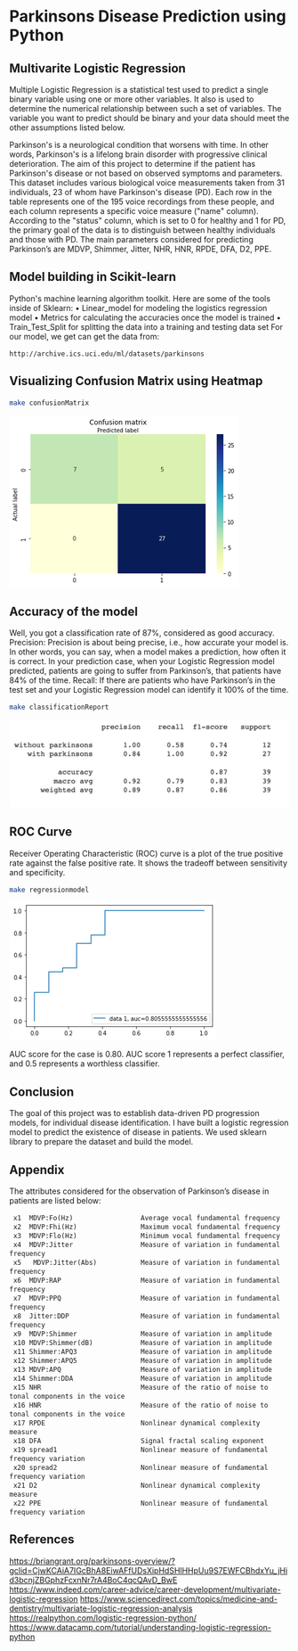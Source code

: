 # Parkinsons Disease Prediction using Python
## Multivarite Logistic Regression

Multiple Logistic Regression is a statistical test used to predict a single binary variable using one or more other variables. It also is used to determine the numerical relationship between such a set of variables. The variable you want to predict should be binary and your data should meet the other assumptions listed below.

Parkinson's is a neurological condition that worsens with time. In other words, Parkinson's is a lifelong brain disorder with progressive clinical deterioration. The aim of this project to determine if the patient has Parkinson's disease or not based on observed symptoms and parameters. This dataset includes various biological voice measurements taken from 31 individuals, 23 of whom have Parkinson's disease (PD). Each row in the table represents one of the 195 voice recordings from these people, and each column represents a specific voice measure ("name" column). According to the "status" column, which is set to 0 for healthy and 1 for PD, the primary goal of the data is to distinguish between healthy individuals and those with PD. The main parameters considered for predicting Parkinson’s are MDVP, Shimmer, Jitter, NHR, HNR, RPDE, DFA, D2, PPE. 

## Model building in Scikit-learn
   Python's machine learning algorithm toolkit. Here are some of the tools inside of Sklearn:
•	Linear_model for modeling the logistics regression model
•	Metrics for calculating the accuracies once the model is trained
•	Train_Test_Split for splitting the data into a training and testing data set
   For our model, we get can get the data from: 
   ```
   http://archive.ics.uci.edu/ml/datasets/parkinsons
   ```

## Visualizing Confusion Matrix using Heatmap
```bash
make confusionMatrix
```

![](images/confusionMatrix.png)

## Accuracy of the model
Well, you got a classification rate of 87%, considered as good accuracy.
Precision: Precision is about being precise, i.e., how accurate your model is. In other words, you can say, when a model makes a prediction, how often it is correct. In your prediction case, when your Logistic Regression model predicted, patients are going to suffer from Parkinson’s, that patients have 84% of the time.
Recall: If there are patients who have Parkinson’s in the test set and your Logistic Regression model can identify it 100% of the time.

```bash
make classificationReport
```

![](images/classificationReport.png)


## ROC Curve
Receiver Operating Characteristic (ROC) curve is a plot of the true positive rate against the false positive rate. It shows the tradeoff between sensitivity and specificity.

```bash
make regressionmodel
```

![](images/regressionmodel.png)

AUC score for the case is 0.80. AUC score 1 represents a perfect classifier, and 0.5 represents a worthless classifier.
 

## Conclusion

The goal of this project was to establish data-driven PD progression models, for individual disease identification. I have built a logistic regression model to predict the existence of disease in patients. We used sklearn library to prepare the dataset and build the model. 

## Appendix

The attributes considered for the observation of Parkinson’s disease in patients are listed below:

     x1  MDVP:Fo(Hz)                 Average vocal fundamental frequency   
     x2  MDVP:Fhi(Hz)                Maximum vocal fundamental frequency
     x3  MDVP:Flo(Hz)                Minimum vocal fundamental frequency
     x4  MDVP:Jitter                 Measure of variation in fundamental frequency
     x5   MDVP:Jitter(Abs)           Measure of variation in fundamental frequency
     x6  MDVP:RAP                    Measure of variation in fundamental frequency
     x7  MDVP:PPQ                    Measure of variation in fundamental frequency
     x8  Jitter:DDP                  Measure of variation in fundamental frequency
     x9  MDVP:Shimmer                Measure of variation in amplitude
     x10 MDVP:Shimmer(dB)            Measure of variation in amplitude
     x11 Shimmer:APQ3                Measure of variation in amplitude
     x12 Shimmer:APQ5                Measure of variation in amplitude
     x13 MDVP:APQ                    Measure of variation in amplitude
     x14 Shimmer:DDA                 Measure of variation in amplitude
     x15 NHR                         Measure of the ratio of noise to tonal components in the voice
     x16 HNR                         Measure of the ratio of noise to tonal components in the voice
     x17 RPDE                        Nonlinear dynamical complexity measure
     x18 DFA                         Signal fractal scaling exponent
     x19 spread1                     Nonlinear measure of fundamental frequency variation
     x20 spread2                     Nonlinear measure of fundamental frequency variation
     x21 D2                          Nonlinear dynamical complexity measure
     x22 PPE                         Nonlinear measure of fundamental frequency variation

## References
  
https://briangrant.org/parkinsons-overview/?gclid=CjwKCAiA7IGcBhA8EiwAFfUDsXipHdSHlHHpUu9S7EWFCBhdxYu_jHid3bcnjZBGphzFcxnNr7rA4BoC4qcQAvD_BwE
https://www.indeed.com/career-advice/career-development/multivariate-logistic-regression
https://www.sciencedirect.com/topics/medicine-and-dentistry/multivariate-logistic-regression-analysis
https://realpython.com/logistic-regression-python/
https://www.datacamp.com/tutorial/understanding-logistic-regression-python


